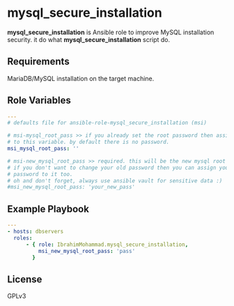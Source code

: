 mysql_secure_installation
=========

**mysql_secure_installation** is Ansible role to improve MySQL installation
security. it do what **mysql_secure_installation** script do.

Requirements
------------

MariaDB/MySQL installation on the target machine.

Role Variables
--------------

```yml
---
# defaults file for ansible-role-mysql_secure_installation (msi)

# msi-mysql_root_pass >> if you already set the root password then assign it
# to this variable. by default there is no password.
msi_mysql_root_pass: ''

# msi-new_mysql_root_pass >> required. this will be the new mysql root password.
# if you don't want to change your old password then you can assign your old
# password to it too.
# oh and don't forget, always use ansible vault for sensitive data :)
#msi_new_mysql_root_pass: 'your_new_pass'
```

Example Playbook
----------------

```yml
---
- hosts: dbservers
  roles:
      - { role: IbrahimMohammad.mysql_secure_installation, 
          msi_new_mysql_root_pass: 'pass' 
        }
```

License
-------

GPLv3
